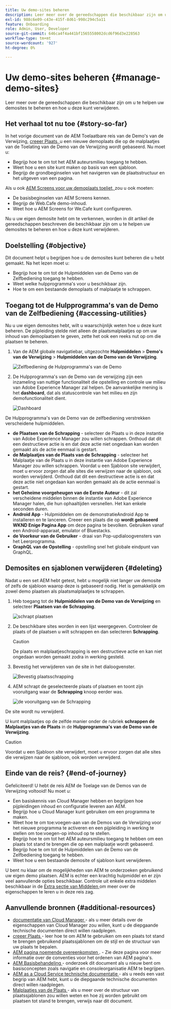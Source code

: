 ```yaml
---
title: Uw demo-sites beheren
description: Leer meer over de gereedschappen die beschikbaar zijn om u te helpen uw demosites te beheren en hoe u deze kunt verwijderen.
exl-id: 988c6e09-c43e-415f-8d61-998c294c5a11
feature: Onboarding
role: Admin, User, Developer
source-git-commit: 646ca4f4a441bf1565558002dcd6f96d3e228563
workflow-type: tm+mt
source-wordcount: '927'
ht-degree: 0%

---
```


# Uw demo-sites beheren {#manage-demo-sites}

Leer meer over de gereedschappen die beschikbaar zijn om u te helpen uw demosites te beheren en hoe u deze kunt verwijderen.

## Het verhaal tot nu toe {#story-so-far}

In het vorige document van de AEM Toelaatbare reis van de Demo&#39;s van de Verwijzing, [ creeer Plaats, ](create-site.md) u een nieuwe demoplaats die op de malplaatjes van de Toelating van de Demo van de Verwijzing wordt gebaseerd. Nu moet u:

* Begrijp hoe te om tot het AEM auteursmilieu toegang te hebben.
* Weet hoe u een site kunt maken op basis van een sjabloon.
* Begrijp de grondbeginselen van het navigeren van de plaatsstructuur en het uitgeven van een pagina.

Als u ook [ AEM Screens voor uw demoplaats toeliet, ](screens.md) zou u ook moeten:

* De basisbeginselen van AEM Screens kennen.
* Begrijp de Web.Cafe demo-inhoud.
* Weet hoe u AEM Screens for We.Cafe kunt configureren.

Nu u uw eigen demosite hebt om te verkennen, worden in dit artikel de gereedschappen beschreven die beschikbaar zijn om u te helpen uw demosites te beheren en hoe u deze kunt verwijderen.

## Doelstelling {#objective}

Dit document helpt u begrijpen hoe u de demosites kunt beheren die u hebt gemaakt. Na het lezen moet u:

* Begrijp hoe te om tot de Hulpmiddelen van de Demo van de Zelfbediening toegang te hebben.
* Weet welke hulpprogramma&#39;s voor u beschikbaar zijn.
* Hoe te om een bestaande demoplaats of malplaatje te schrappen.

## Toegang tot de Hulpprogramma&#39;s van de Demo van de Zelfbediening {#accessing-utilities}

Nu u uw eigen demosites hebt, wilt u waarschijnlijk weten hoe u deze kunt beheren. De pijpleiding stelde niet alleen de plaatsmalplaatjes op om uw inhoud van demoplaatsen te geven, zette het ook een reeks nut op om die plaatsen te beheren.

1. Van de AEM globale navigatiebar, uitgezochte **Hulpmiddelen** > **Demo&#39;s van de Verwijzing** > **Hulpmiddelen van de Demo van de Verwijzing**.

   ![ Zelfbediening de Hulpprogramma&#39;s van de Demo ](assets/demo-utilities.png)

1. De Hulpprogramma&#39;s van de Demo van de verwijzing zijn een inzameling van nuttige functionaliteit die opstelling en controle uw milieu van Adobe Experience Manager zal helpen. De aanvankelijke mening is het **dashboard**, dat als statuscontrole van het milieu en zijn demofunctionaliteit dient.

   ![ Dashboard ](assets/dashboard.png)

De Hulpprogramma&#39;s van de Demo van de zelfbediening verstrekken verscheidene hulpmiddelen.

* **de Plaatsen van de Schrapping** - selecteer de Plaats u in deze instantie van Adobe Experience Manager zou willen schrappen. Onthoud dat dit een destructieve actie is en dat deze actie niet ongedaan kan worden gemaakt als de actie eenmaal is gestart.
* **de Malplaatjes van de Plaats van de Schrapping** - selecteer het Malplaatje van de Plaats u in deze instantie van Adobe Experience Manager zou willen schrappen. Voordat u een Sjabloon site verwijdert, moet u ervoor zorgen dat alle sites die verwijzen naar de sjabloon, ook worden verwijderd. Onthoud dat dit een destructieve actie is en dat deze actie niet ongedaan kan worden gemaakt als de actie eenmaal is gestart.
* **het Geheime voorgeheugen van de Eerste Auteur** - dit zal verscheidene middelen binnen de instantie van Adobe Experience Manager halen, die hun ophaaltijden versnellen. Het kan enkele seconden duren.
* **Android App** - Hulpmiddelen om de demonstratieAndroid App te installeren en te lanceren. Creeer een plaats die op **wordt gebaseerd WKND Enige Pagina App** om deze pagina te bevolken. Gebruiken vanaf een Android-apparaat, emulator of Bluestacks.
* **de Voorkeur van de Gebruiker** - draai van Pop-updialoogvensters van het Leerprogramma.
* **GraphQL van de Opstelling** - opstelling snel het globale eindpunt van GraphQL.

## Demosites en sjablonen verwijderen {#deleting}

Nadat u een set AEM hebt getest, hebt u mogelijk niet langer uw demosite of zelfs de sjabloon waarop deze is gebaseerd nodig. Het is gemakkelijk om zowel demo plaatsen als plaatsmalplaatjes te schrappen.

1. Heb toegang tot de **Hulpmiddelen van de Demo van de Verwijzing** en selecteer **Plaatsen van de Schrapping**.

   ![ schrapt plaatsen ](assets/delete-sites.png)

1. De beschikbare sites worden in een lijst weergegeven. Controleer de plaats of de plaatsen u wilt schrappen en dan selecteren **Schrapping**.

   >[!CAUTION]
   >
   >De plaats en malplaatjeschrapping is een destructieve actie en kan niet ongedaan worden gemaakt zodra in werking gesteld.

1. Bevestig het verwijderen van de site in het dialoogvenster.

   ![ Bevestig plaatsschrapping ](assets/confirm-site-delete.png)

1. AEM schrapt de geselecteerde plaats of plaatsen en toont zijn vooruitgang waar de **Schrapping** knoop eerder was.

   ![ de vooruitgang van de Schrapping ](assets/delete-progress.png)

De site wordt nu verwijderd.

U kunt malplaatjes op de zelfde manier onder de rubriek **schrappen de Malplaatjes van de Plaats** in de **Hulpprogramma&#39;s van de Demo van de Verwijzing**.

>[!CAUTION]
>
>Voordat u een Sjabloon site verwijdert, moet u ervoor zorgen dat alle sites die verwijzen naar de sjabloon, ook worden verwijderd.

## Einde van de reis? {#end-of-journey}

Gefeliciteerd! U hebt de reis AEM de Toelage van de Demos van de Verwijzing voltooid! Nu moet u:

* Een basiskennis van Cloud Manager hebben en begrijpen hoe pijpleidingen inhoud en configuratie leveren aan AEM.
* Begrijp hoe u Cloud Manager kunt gebruiken om een programma te maken.
* Weet hoe te om toe:voegen-aan van de Demos van de Verwijzing voor het nieuwe programma te activeren en een pijpleiding in werking te stellen om toe:voegen-op inhoud op te stellen.
* Begrijp hoe te om tot het AEM auteursmilieu toegang te hebben om een plaats tot stand te brengen die op een malplaatje wordt gebaseerd.
* Begrijp hoe te om tot de Hulpmiddelen van de Demo van de Zelfbediening toegang te hebben.
* Weet hoe u een bestaande demosite of sjabloon kunt verwijderen.

U bent nu klaar om de mogelijkheden van AEM te onderzoeken gebruikend uw eigen demo plaatsen. AEM is echter een krachtig hulpmiddel en er zijn veel aanvullende opties beschikbaar. Controle uit enkele extra middelen beschikbaar in de [ Extra sectie van Middelen ](#additional-resources) om meer over de eigenschappen te leren u in deze reis zag.

## Aanvullende bronnen {#additional-resources}

* [ documentatie van Cloud Manager ](https://experienceleague.adobe.com/docs/experience-manager-cloud-service/onboarding/onboarding-concepts/cloud-manager-introduction.html) - als u meer details over de eigenschappen van Cloud Manager zou willen, kunt u de diepgaande technische documenten direct willen raadplegen.
* [ creeer Plaats ](/help/sites-cloud/administering/site-creation/create-site.md) - leer hoe te om AEM te gebruiken om een plaats tot stand te brengen gebruikend plaatssjablonen om de stijl en de structuur van uw plaats te bepalen.
* [ AEM pagina noemende overeenkomsten ](/help/sites-cloud/authoring/sites-console/organizing-pages.md#page-name-restrictions-and-best-practices). - Zie deze pagina voor meer informatie over de conventies voor het ordenen van AEM pagina&#39;s.
* [ AEM Basisbehandeling ](/help/sites-cloud/authoring/basic-handling.md) - onderzoek dit document als u nieuw bent om basisconcepten zoals navigatie en consoleorganisatie AEM te begrijpen.
* [ AEM as a Cloud Service technische documentatie ](https://experienceleague.adobe.com/docs/experience-manager-cloud-service.html) - als u reeds een vast begrip van AEM hebt, kunt u de diepgaande technische documenten direct willen raadplegen.
* [ Malplaatjes van de Plaats ](/help/sites-cloud/administering/site-creation/site-templates.md) - als u meer over de structuur van plaatssjablonen zou willen weten en hoe zij worden gebruikt om plaatsen tot stand te brengen, verwijs naar dit document.
